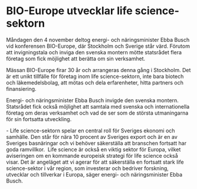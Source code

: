 # BIO-Europe utvecklar life science-sektorn

Måndagen den 4 november deltog energi\- och näringsminister Ebba Busch vid konferensen BIO\-Europe, där Stockholm och Sverige står värd. Förutom att invigningstala och inviga den svenska montern mötte statsrådet flera företag som fick möjlighet att berätta om sin verksamhet.


Mässan BIO\-Europe firar 30 år och arrangeras denna gång i Stockholm. Det är ett unikt tillfälle för företag inom life science\-sektorn, inte bara biotech och läkemedelsbolag, att mötas och dela erfarenheter, hitta partners och finansiering.

Energi\- och näringsminister Ebba Busch invigde den svenska montern. Statsrådet fick också möjlighet att samtala med svenska och internationella företag om deras verksamhet och vad de ser som de största utmaningarna för sin fortsatta utveckling.

\- Life science\-sektorn spelar en central roll för Sveriges ekonomi och samhälle. Den står för nära 10 procent av Sveriges export och är en av Sveriges basnäringar och vi behöver säkerställa att branschen fortsatt har goda ramvillkor.  Life science är också en viktig sektor för Europa, vilket aviseringen om en kommande europeisk strategi för life science också visar. Det är angeläget att vi agerar för att säkerställa en fortsatt stark life science\-sektor i vår region, som investerar och bedriver forskning, utvecklar och tillverkar i Europa, säger energi\- och näringsminister Ebba Busch.
